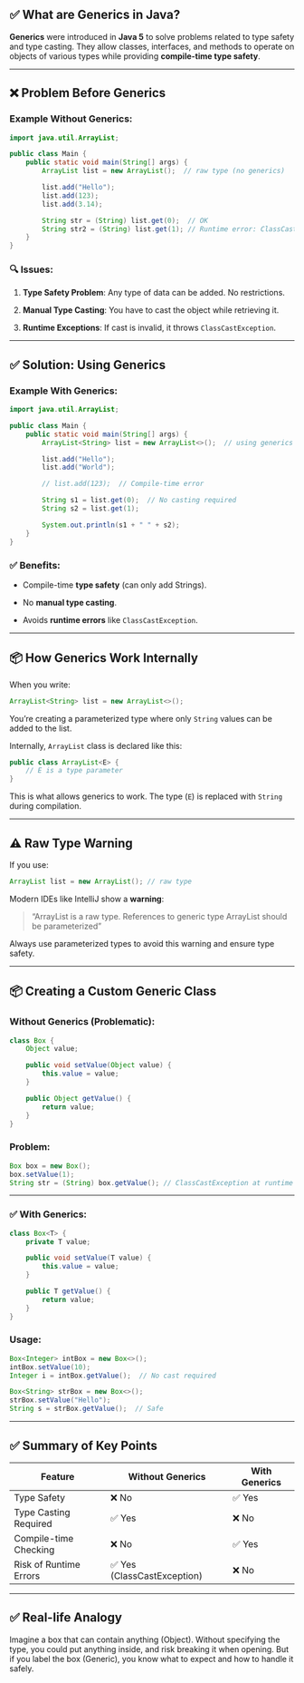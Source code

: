 

## ✅ **What are Generics in Java?**

**Generics** were introduced in **Java 5** to solve problems related to type safety and type casting. They allow classes, interfaces, and methods to operate on objects of various types while providing **compile-time type safety**.

---

## ❌ **Problem Before Generics**

### Example Without Generics:

```java
import java.util.ArrayList;

public class Main {
    public static void main(String[] args) {
        ArrayList list = new ArrayList();  // raw type (no generics)

        list.add("Hello");
        list.add(123);
        list.add(3.14);

        String str = (String) list.get(0);  // OK
        String str2 = (String) list.get(1); // Runtime error: ClassCastException
    }
}
```

### 🔍 Issues:

1. **Type Safety Problem**: Any type of data can be added. No restrictions.
    
2. **Manual Type Casting**: You have to cast the object while retrieving it.
    
3. **Runtime Exceptions**: If cast is invalid, it throws `ClassCastException`.
    

---

## ✅ **Solution: Using Generics**

### Example With Generics:

```java
import java.util.ArrayList;

public class Main {
    public static void main(String[] args) {
        ArrayList<String> list = new ArrayList<>();  // using generics

        list.add("Hello");
        list.add("World");

        // list.add(123);  // Compile-time error

        String s1 = list.get(0);  // No casting required
        String s2 = list.get(1);

        System.out.println(s1 + " " + s2);
    }
}
```

### ✅ Benefits:

- Compile-time **type safety** (can only add Strings).
    
- No **manual type casting**.
    
- Avoids **runtime errors** like `ClassCastException`.
    

---

## 📦 **How Generics Work Internally**

When you write:

```java
ArrayList<String> list = new ArrayList<>();
```

You’re creating a parameterized type where only `String` values can be added to the list.

Internally, `ArrayList` class is declared like this:

```java
public class ArrayList<E> {
    // E is a type parameter
}
```

This is what allows generics to work. The type (`E`) is replaced with `String` during compilation.

---

## ⚠️ **Raw Type Warning**

If you use:

```java
ArrayList list = new ArrayList(); // raw type
```

Modern IDEs like IntelliJ show a **warning**:

> “ArrayList is a raw type. References to generic type ArrayList should be parameterized”

Always use parameterized types to avoid this warning and ensure type safety.

---

## 📦 **Creating a Custom Generic Class**

### Without Generics (Problematic):

```java
class Box {
    Object value;

    public void setValue(Object value) {
        this.value = value;
    }

    public Object getValue() {
        return value;
    }
}
```

### Problem:

```java
Box box = new Box();
box.setValue(1);
String str = (String) box.getValue(); // ClassCastException at runtime
```

---

### ✅ With Generics:

```java
class Box<T> {
    private T value;

    public void setValue(T value) {
        this.value = value;
    }

    public T getValue() {
        return value;
    }
}
```

### Usage:

```java
Box<Integer> intBox = new Box<>();
intBox.setValue(10);
Integer i = intBox.getValue();  // No cast required

Box<String> strBox = new Box<>();
strBox.setValue("Hello");
String s = strBox.getValue();  // Safe
```

---

## ✅ Summary of Key Points

|Feature|Without Generics|With Generics|
|---|---|---|
|Type Safety|❌ No|✅ Yes|
|Type Casting Required|✅ Yes|❌ No|
|Compile-time Checking|❌ No|✅ Yes|
|Risk of Runtime Errors|✅ Yes (ClassCastException)|❌ No|

---

## ✅ Real-life Analogy

Imagine a box that can contain anything (Object). Without specifying the type, you could put anything inside, and risk breaking it when opening. But if you label the box (Generic), you know what to expect and how to handle it safely.
